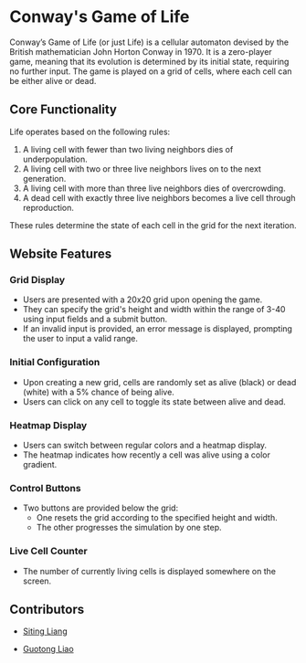 # Conway's Game of Life

Conway’s Game of Life (or just Life) is a cellular automaton devised by the British mathematician John Horton Conway in 1970. It is a zero-player game, meaning that its evolution is determined by its initial state, requiring no further input. The game is played on a grid of cells, where each cell can be either alive or dead.

## Core Functionality

Life operates based on the following rules:

1. A living cell with fewer than two living neighbors dies of underpopulation.
2. A living cell with two or three live neighbors lives on to the next generation.
3. A living cell with more than three live neighbors dies of overcrowding.
4. A dead cell with exactly three live neighbors becomes a live cell through reproduction.

These rules determine the state of each cell in the grid for the next iteration. 

## Website Features

### Grid Display

- Users are presented with a 20x20 grid upon opening the game.
- They can specify the grid's height and width within the range of 3-40 using input fields and a submit button.
- If an invalid input is provided, an error message is displayed, prompting the user to input a valid range.

### Initial Configuration

- Upon creating a new grid, cells are randomly set as alive (black) or dead (white) with a 5% chance of being alive.
- Users can click on any cell to toggle its state between alive and dead.

### Heatmap Display

- Users can switch between regular colors and a heatmap display.
- The heatmap indicates how recently a cell was alive using a color gradient.

### Control Buttons

- Two buttons are provided below the grid:
  - One resets the grid according to the specified height and width.
  - The other progresses the simulation by one step.

### Live Cell Counter

- The number of currently living cells is displayed somewhere on the screen.

## Contributors

- [Siting Liang](https://github.com/liang-liang-siting) 

- [Guotong Liao](https://github.com/GlintonLiao)

